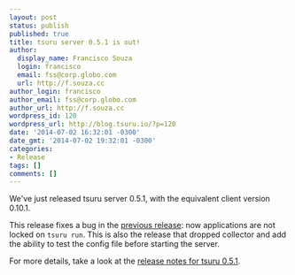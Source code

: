 ```yaml
---
layout: post
status: publish
published: true
title: tsuru server 0.5.1 is out!
author:
  display_name: Francisco Souza
  login: francisco
  email: fss@corp.globo.com
  url: http://f.souza.cc
author_login: francisco
author_email: fss@corp.globo.com
author_url: http://f.souza.cc
wordpress_id: 120
wordpress_url: http://blog.tsuru.io/?p=120
date: '2014-07-02 16:32:01 -0300'
date_gmt: '2014-07-02 19:32:01 -0300'
categories:
- Release
tags: []
comments: []
---
```

<p>We've just released tsuru server 0.5.1, with the equivalent client version 0.10.1.</p>
<p>This release fixes a bug in the <a href="http://blog.tsuru.io/2014/06/27/tsuru-server-0-5-0-released/" title="tsuru 0.5.0 released">previous release</a>: now applications are not locked on <code>tsuru run</code>. This is also the release that dropped collector and add the ability to test the config file before starting the server.</p>
<p>For more details, take a look at the <a href="http://docs.tsuru.io/en/0.5.1/releases/tsr/0.5.1.html" title="tsuru server 0.5.1 release notes">release notes for tsuru 0.5.1</a>.</p>
